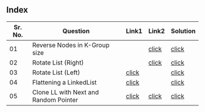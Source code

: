 ## Index

Sr. No. | Question|Link1 | Link2 | Solution
---|---|---|---|---
01 | Reverse Nodes in K-Group size | |[click](https://leetcode.com/problems/reverse-nodes-in-k-group/)|[click](./Solutions/ReverseNodesInKGroupSize.java)
02 | Rotate List (Right) | |[click](https://leetcode.com/problems/rotate-list/)|[click](./Solutions/RotateListRIght.java)
03 | Rotate List (Left) |[click](https://practice.geeksforgeeks.org/problems/rotate-a-linked-list/1?utm_source=youtube&utm_medium=collab_striver_ytdescription&utm_campaign=rotate-a-linked-list)||[click](./Solutions/RotateListLeft.java)
04 | Flattening a LinkedList | [click](https://practice.geeksforgeeks.org/problems/flattening-a-linked-list/1?utm_source=youtube&utm_medium=collab_striver_ytdescription&utm_campaign=flattening-a-linked-list) ||[click](./Solutions/FlatteingALinkedList.java)
05 | Clone LL with Next and Random Pointer | [click](https://practice.geeksforgeeks.org/problems/clone-a-linked-list-with-next-and-random-pointer/1?utm_source=youtube&utm_medium=collab_striver_ytdescription&utm_campaign=clone-a-linked-list-with-next-and-random-pointer) |[click](https://leetcode.com/problems/copy-list-with-random-pointer/) |[click](./Solutions/CloneLLWithNextAndRandomPointer.java)